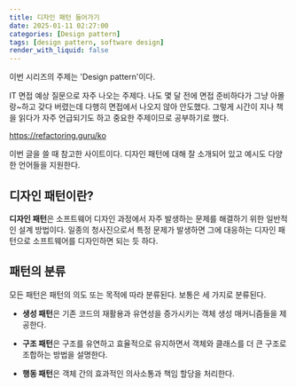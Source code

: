 ```yaml
---
title: 디자인 패턴 들어가기
date: 2025-01-11 02:27:00
categories: [Design pattern]
tags: [design pattern, software design]
render_with_liquid: false
---
```


이번 시리즈의 주제는 'Design pattern'이다.

IT 면접 예상 질문으로 자주 나오는 주제다. 나도 몇 달 전에 면접 준비하다가 그냥 아몰랑~하고 갖다 버렸는데 다행히 면접에서 나오지 않아
안도했다. 그렇게 시간이 지나 책을 읽다가 자주 언급되기도 하고 중요한 주제이므로 공부하기로 했다.

<https://refactoring.guru/ko>

이번 글을 쓸 때 참고한 사이트이다. 디자인 패턴에 대해 잘 소개되어 있고 예시도 다양한 언어들을 지원한다.

## 디자인 패턴이란?

**디자인 패턴**은 소프트웨어 디자인 과정에서 자주 발생하는 문제를 해결하기 위한 일반적인 설계 방법이다.
일종의 청사진으로서 특정 문제가 발생하면 그에 대응하는 디자인 패턴으로 소프트웨어를 디자인하면 되는 듯 하다. 

## 패턴의 분류

모든 패턴은 패턴의 의도 또는 목적에 따라 분류된다. 보통은 세 가지로 분류된다.

+ **생성 패턴**은 기존 코드의 재활용과 유연성을 증가시키는 객체 생성 매커니즘들을 제공한다.

+ **구조 패턴**은 구조를 유연하고 효율적으로 유지하면서 객체와 클래스를 더 큰 구조로 조합하는 방법을 설명한다.

+ **행동 패턴**은 객체 간의 효과적인 의사소통과 책임 할당을 처리한다.

